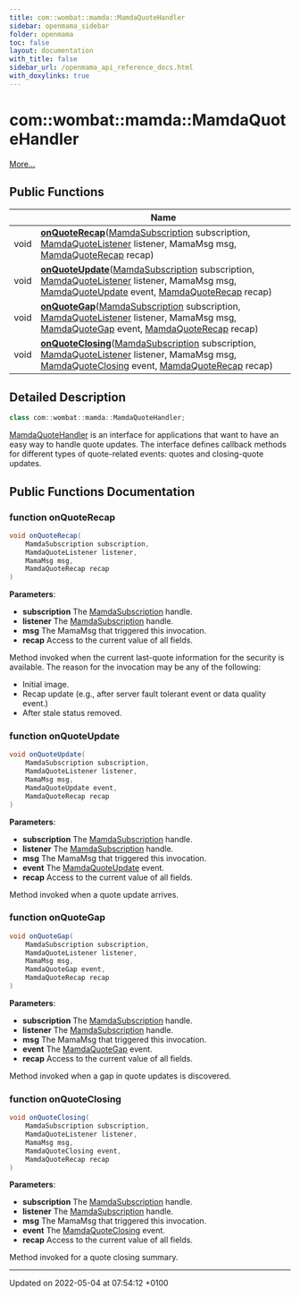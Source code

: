 ```yaml
---
title: com::wombat::mamda::MamdaQuoteHandler
sidebar: openmama_sidebar
folder: openmama
toc: false
layout: documentation
with_title: false
sidebar_url: /openmama_api_reference_docs.html
with_doxylinks: true
---
```


# com::wombat::mamda::MamdaQuoteHandler



 [More...](#detailed-description)

## Public Functions

|                | Name           |
| -------------- | -------------- |
| void | **[onQuoteRecap](interfacecom_1_1wombat_1_1mamda_1_1MamdaQuoteHandler.html#function-onquoterecap)**([MamdaSubscription](classcom_1_1wombat_1_1mamda_1_1MamdaSubscription.html) subscription, [MamdaQuoteListener](classcom_1_1wombat_1_1mamda_1_1MamdaQuoteListener.html) listener, MamaMsg msg, [MamdaQuoteRecap](interfacecom_1_1wombat_1_1mamda_1_1MamdaQuoteRecap.html) recap) |
| void | **[onQuoteUpdate](interfacecom_1_1wombat_1_1mamda_1_1MamdaQuoteHandler.html#function-onquoteupdate)**([MamdaSubscription](classcom_1_1wombat_1_1mamda_1_1MamdaSubscription.html) subscription, [MamdaQuoteListener](classcom_1_1wombat_1_1mamda_1_1MamdaQuoteListener.html) listener, MamaMsg msg, [MamdaQuoteUpdate](interfacecom_1_1wombat_1_1mamda_1_1MamdaQuoteUpdate.html) event, [MamdaQuoteRecap](interfacecom_1_1wombat_1_1mamda_1_1MamdaQuoteRecap.html) recap) |
| void | **[onQuoteGap](interfacecom_1_1wombat_1_1mamda_1_1MamdaQuoteHandler.html#function-onquotegap)**([MamdaSubscription](classcom_1_1wombat_1_1mamda_1_1MamdaSubscription.html) subscription, [MamdaQuoteListener](classcom_1_1wombat_1_1mamda_1_1MamdaQuoteListener.html) listener, MamaMsg msg, [MamdaQuoteGap](interfacecom_1_1wombat_1_1mamda_1_1MamdaQuoteGap.html) event, [MamdaQuoteRecap](interfacecom_1_1wombat_1_1mamda_1_1MamdaQuoteRecap.html) recap) |
| void | **[onQuoteClosing](interfacecom_1_1wombat_1_1mamda_1_1MamdaQuoteHandler.html#function-onquoteclosing)**([MamdaSubscription](classcom_1_1wombat_1_1mamda_1_1MamdaSubscription.html) subscription, [MamdaQuoteListener](classcom_1_1wombat_1_1mamda_1_1MamdaQuoteListener.html) listener, MamaMsg msg, [MamdaQuoteClosing](interfacecom_1_1wombat_1_1mamda_1_1MamdaQuoteClosing.html) event, [MamdaQuoteRecap](interfacecom_1_1wombat_1_1mamda_1_1MamdaQuoteRecap.html) recap) |

## Detailed Description

```java
class com::wombat::mamda::MamdaQuoteHandler;
```


[MamdaQuoteHandler](interfacecom_1_1wombat_1_1mamda_1_1MamdaQuoteHandler.html) is an interface for applications that want to have an easy way to handle quote updates. The interface defines callback methods for different types of quote-related events: quotes and closing-quote updates. 

## Public Functions Documentation

### function onQuoteRecap

```java
void onQuoteRecap(
    MamdaSubscription subscription,
    MamdaQuoteListener listener,
    MamaMsg msg,
    MamdaQuoteRecap recap
)
```


**Parameters**: 

  * **subscription** The [MamdaSubscription](classcom_1_1wombat_1_1mamda_1_1MamdaSubscription.html) handle. 
  * **listener** The [MamdaSubscription](classcom_1_1wombat_1_1mamda_1_1MamdaSubscription.html) handle. 
  * **msg** The MamaMsg that triggered this invocation. 
  * **recap** Access to the current value of all fields. 


Method invoked when the current last-quote information for the security is available. The reason for the invocation may be any of the following:

* Initial image.
* Recap update (e.g., after server fault tolerant event or data quality event.)
* After stale status removed.


### function onQuoteUpdate

```java
void onQuoteUpdate(
    MamdaSubscription subscription,
    MamdaQuoteListener listener,
    MamaMsg msg,
    MamdaQuoteUpdate event,
    MamdaQuoteRecap recap
)
```


**Parameters**: 

  * **subscription** The [MamdaSubscription](classcom_1_1wombat_1_1mamda_1_1MamdaSubscription.html) handle. 
  * **listener** The [MamdaSubscription](classcom_1_1wombat_1_1mamda_1_1MamdaSubscription.html) handle. 
  * **msg** The MamaMsg that triggered this invocation. 
  * **event** The [MamdaQuoteUpdate](interfacecom_1_1wombat_1_1mamda_1_1MamdaQuoteUpdate.html) event. 
  * **recap** Access to the current value of all fields. 


Method invoked when a quote update arrives.


### function onQuoteGap

```java
void onQuoteGap(
    MamdaSubscription subscription,
    MamdaQuoteListener listener,
    MamaMsg msg,
    MamdaQuoteGap event,
    MamdaQuoteRecap recap
)
```


**Parameters**: 

  * **subscription** The [MamdaSubscription](classcom_1_1wombat_1_1mamda_1_1MamdaSubscription.html) handle. 
  * **listener** The [MamdaSubscription](classcom_1_1wombat_1_1mamda_1_1MamdaSubscription.html) handle. 
  * **msg** The MamaMsg that triggered this invocation. 
  * **event** The [MamdaQuoteGap](interfacecom_1_1wombat_1_1mamda_1_1MamdaQuoteGap.html) event. 
  * **recap** Access to the current value of all fields. 


Method invoked when a gap in quote updates is discovered.


### function onQuoteClosing

```java
void onQuoteClosing(
    MamdaSubscription subscription,
    MamdaQuoteListener listener,
    MamaMsg msg,
    MamdaQuoteClosing event,
    MamdaQuoteRecap recap
)
```


**Parameters**: 

  * **subscription** The [MamdaSubscription](classcom_1_1wombat_1_1mamda_1_1MamdaSubscription.html) handle. 
  * **listener** The [MamdaSubscription](classcom_1_1wombat_1_1mamda_1_1MamdaSubscription.html) handle. 
  * **msg** The MamaMsg that triggered this invocation. 
  * **event** The [MamdaQuoteClosing](interfacecom_1_1wombat_1_1mamda_1_1MamdaQuoteClosing.html) event. 
  * **recap** Access to the current value of all fields. 


Method invoked for a quote closing summary.


-------------------------------

Updated on 2022-05-04 at 07:54:12 +0100